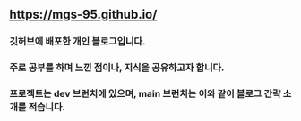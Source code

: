 ## https://mgs-95.github.io/

### 깃허브에 배포한 개인 블로그입니다.

### 주로 공부를 하며 느낀 점이나, 지식을 공유하고자 합니다.

### 프로젝트는 dev 브런치에 있으며, main 브런치는 이와 같이 블로그 간략 소개를 적습니다.


